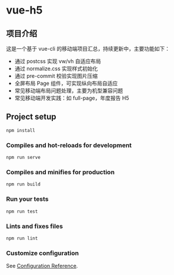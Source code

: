 # vue-h5

## 项目介绍
这是一个基于 vue-cli 的移动端项目汇总，持续更新中，主要功能如下：
- 通过 postcss 实现 vw/vh 自适应布局
- 通过 normalize.css 实现样式初始化
- 通过 pre-commit 校验实现图片压缩
- 全屏布局 Page 组件，可实现纵向布局自适应
- 常见移动端布局问题处理，主要为机型兼容问题
- 常见移动端开发实践：如 full-page，年度报告 H5

## Project setup
```
npm install
```

### Compiles and hot-reloads for development
```
npm run serve
```

### Compiles and minifies for production
```
npm run build
```

### Run your tests
```
npm run test
```

### Lints and fixes files
```
npm run lint
```

### Customize configuration
See [Configuration Reference](https://cli.vuejs.org/config/).
